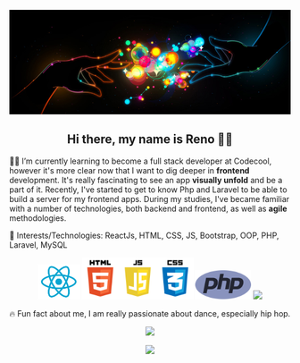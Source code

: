 <p align="center"><img src="github-cover.jpg"></p>

<h2 align="center">Hi there, my name is Reno 👋🏼</h2>

✍🏼 I’m currently learning to become a full stack developer at Codecool, however it's more clear now that I want to dig deeper in **frontend** development. It's really fascinating to see an app **visually unfold** and be a part of it. Recently, I've started to get to know Php and Laravel to be able to build a server for my frontend apps. During my studies, I've became familiar with a number of technologies, both backend and frontend, as well as **agile** methodologies. 

💚 Interests/Technologies: ReactJs, HTML, CSS, JS, Bootstrap, OOP, PHP, Laravel, MySQL

<p align="center">
  <img src="react-logo.png" width="75">
  <img src="html-css-js.png" width="200">
  <img src="php.png" width="100">
  <img src="https://raw.githubusercontent.com/laravel/art/master/logo-lockup/5%20SVG/2%20CMYK/1%20Full%20Color/laravel-logolockup-cmyk-red.svg" width="200">
</p>

🔥 Fun fact about me, I am really passionate about dance, especially hip hop.

<p align="center"><img src="https://github-readme-stats.vercel.app/api?username=RenoNotFound&show_icons=true&theme=tokyonight"></p>

<p align="center">
  <a href="https://www.linkedin.com/in/renato-gamper/" target="_blank">
    <img src="https://raw.githubusercontent.com/MartinHeinz/MartinHeinz/master/linkedin-3-16.png" width="40">
  </a>
</p>

